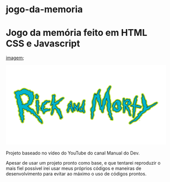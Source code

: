 # jogo-da-memoria
 <h1>Jogo da memória feito em HTML CSS e Javascript</h1>

[imagem](./img/logo.png);


<img src="./img/logo.png" alt="Image" height="250" width="500">

Projeto baseado no vídeo do YouTube do canal Manual do Dev.

Apesar de usar um projeto pronto como base, e que tentarei reproduzir o mais fiel possível irei usar meus próprios códigos e maneiras de desenvolvimento para evitar ao máximo o uso de códigos prontos.
